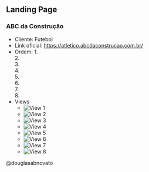 ## Landing Page 

### ABC da Construção

- Cliente: Futebol
- Link oficial: https://atletico.abcdaconstrucao.com.br/
- Ordem:
    1.  
    2.  
    3.  
    4.  
    5.  
    6.  
    7.  
    8.  
- Views
    - ![View 1](./github/view-1.jpg)
    - ![View 2](./github/view-2.jpg)
    - ![View 3](./github/view-3.jpg)
    - ![View 4](./github/view-4.jpg)
    - ![View 5](./github/view-5.jpg)
    - ![View 6](./github/view-6.jpg)
    - ![View 7](./github/view-7.jpg)
    - ![View 8](./github/view-8.jpg)

@douglasabnovato

